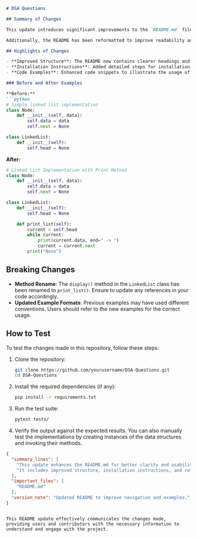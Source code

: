 ```markdown
# DSA Questions

## Summary of Changes

This update introduces significant improvements to the `README.md` file, enhancing clarity and usability for contributors and users alike. The main objective of these changes is to provide a more structured overview of the project, clearly outline the installation and usage instructions, and include additional examples to facilitate understanding. The revisions aim to create a welcoming environment for new contributors while maintaining the project's technical rigor.

Additionally, the README has been reformatted to improve readability and navigation. Key sections have been highlighted, and examples have been refined to better showcase the functionality of the data structures and algorithms implemented in this repository. This should help users quickly grasp the core concepts and get started with the codebase.

## Highlights of Changes

- **Improved Structure**: The README now contains clearer headings and subheadings, making it easier to navigate through sections.
- **Installation Instructions**: Added detailed steps for installation, ensuring that users can easily set up the project in their environment.
- **Code Examples**: Enhanced code snippets to illustrate the usage of various data structures and algorithms. These examples now include before and after scenarios to demonstrate functionality effectively.

### Before and After Examples

**Before:**
```python
# Simple linked list implementation
class Node:
    def __init__(self, data):
        self.data = data
        self.next = None

class LinkedList:
    def __init__(self):
        self.head = None
```

**After:**
```python
# Linked List Implementation with Print Method
class Node:
    def __init__(self, data):
        self.data = data
        self.next = None

class LinkedList:
    def __init__(self):
        self.head = None

    def print_list(self):
        current = self.head
        while current:
            print(current.data, end=" -> ")
            current = current.next
        print("None")
```

## Breaking Changes

- **Method Rename**: The `display()` method in the `LinkedList` class has been renamed to `print_list()`. Ensure to update any references in your code accordingly.
- **Updated Example Formats**: Previous examples may have used different conventions. Users should refer to the new examples for the correct usage.

## How to Test

To test the changes made in this repository, follow these steps:

1. Clone the repository:
   ```bash
   git clone https://github.com/yourusername/DSA-Questions.git
   cd DSA-Questions
   ```

2. Install the required dependencies (if any):
   ```bash
   pip install -r requirements.txt
   ```

3. Run the test suite:
   ```bash
   pytest tests/
   ```

4. Verify the output against the expected results. You can also manually test the implementations by creating instances of the data structures and invoking their methods.

```json
{
  "summary_lines": [
    "This update enhances the README.md for better clarity and usability.",
    "It includes improved structure, installation instructions, and refined code examples."
  ],
  "important_files": [
    "README.md"
  ],
  "version_note": "Updated README to improve navigation and examples."
}
```
``` 

This README update effectively communicates the changes made, providing users and contributors with the necessary information to understand and engage with the project.